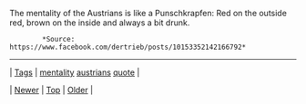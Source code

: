 <!--
title: The mentality of the Austrians is like a Punschkrapfen
date: 2020-06-28T15:27:00.115Z
tags: mentality, austrians, quote
-->




The mentality of the Austrians is like a Punschkrapfen: Red on the outside red, brown on the inside and always a bit drunk.

            *Source: https://www.facebook.com/dertrieb/posts/10153352142166792*

<!--BOTTOM-POST-NAVIGATION-->
---

| [Tags](tags.md) | [mentality](tag-mentality.md) [austrians](tag-austrians.md) [quote](tag-quote.md) |

| [Newer](144090554929.md) | [Top](index.md) | [Older](144143701329.md) |